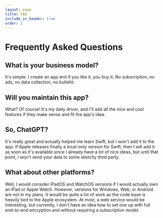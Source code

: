 ```yaml
---
layout: page
title: FAQ
include_in_header: true
order: 2
---
```

# Frequently Asked Questions

## What is your business model?
It's simple. I create an app and if you like it, you buy it. No subscription, no ads, no data collection, no bullshit.

## Will you maintain this app?
What? Of course! It's my daily driver, and I'll add all the nice and cool features if they make sense and fit the app's idea.

## So, ChatGPT?
It's really great and actually helped me learn Swift, but I won't add it to the app. If Apple releases finally a local-only version for Swift, then I will add it as soon as it's available since I already have a lot of nice ideas, but until that point, I won't send your data to some sketchy third party.

## What about other platforms?
Well, I would consider iPadOS and WatchOS versions if I would actually own an iPad or Apple Watch. However, versions for Windows, Web, or Android are not in my plans. It would be quite a lot of work as the code base is heavily tied to the Apple ecosystem. At most, a web service would be interesting, but currently, I don't have an idea how to set one up with full end-to-end encryption and without requiring a subscription model.
